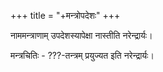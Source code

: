 +++
title = "+मन्त्रोपदेशः"
+++

नाममन्त्राणाम् उपदेशस्यापेक्षा नास्तीति नरेन्द्रार्यः। 

मन्त्रचितिः - ???-तन्त्रम् प्रयुज्यत इति नरेन्द्रार्यः। 
